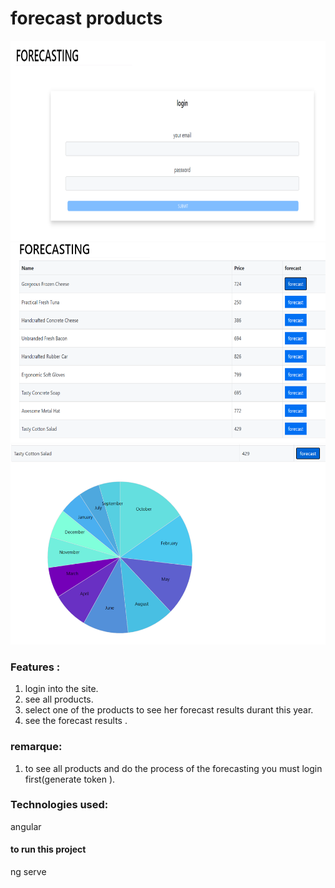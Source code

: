 # forecast products



<p align="justify">

<img src="https://github.com/architectureLogiciel/forecastui/blob/main/login%20page%201.PNG" width="540" height="320" />

<img src="https://github.com/architectureLogiciel/forecastui/blob/main/table%20products%201.PNG" width="540" height="320" />

<img src="https://github.com/architectureLogiciel/forecastui/blob/main/forecast%20result%201.PNG" width="540" height="320" />
</p>

### Features :
1. login into the site.
2. see all products.
3. select one of the products to see her forecast results durant this year.
4. see the forecast results .

### remarque:
1. to see all products and do the process of the forecasting you must login first(generate token ).


### Technologies used: 
angular 
#### to run this project 
ng serve 
